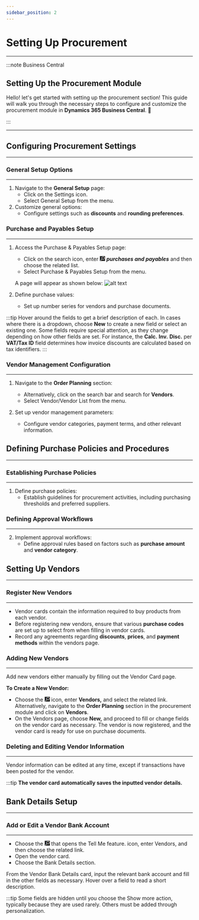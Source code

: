 ```yaml
---
sidebar_position: 2
---
```


# Setting Up Procurement
---

:::note Business Central
<div class="container">
    <div class="custom-note">
        <h2>Setting Up the Procurement Module</h2>
        <p>Hello! let's get started with setting up the procurement section! This guide will walk you through the necessary steps to configure and customize the procurement module in <strong>Dynamics 365 Business Central</strong>. 🚀</p>
    </div>
</div>
:::

---

## Configuring Procurement Settings
---

### General Setup Options
---

1. Navigate to the **General Setup** page:
   - Click on the Settings icon.
   - Select General Setup from the menu.
2. Customize general options:
   - Configure settings such as **discounts** and **rounding preferences**.

### Purchase and Payables Setup
---

1. Access the Purchase & Payables Setup page:
   - Click on the search icon, enter ![icon](image.png) ***purchases and payables*** and then choose the related list.
   - Select Purchase & Payables Setup from the menu.

   A page will appear as shown below:
   ![alt text](../../static/img/p_&_s.png)

2. Define purchase values:
   - Set up number series for vendors and purchase documents.

:::tip
Hover around the fields to get a brief description of each.
In cases where there is a dropdown, choose **New** to create a new field or select an existing one. Some fields require special attention, as they change depending on how other fields are set. For instance, the **Calc.** **Inv.** **Disc.** per **VAT/Tax ID** field determines how invoice discounts are calculated based on tax identifiers.
:::

### Vendor Management Configuration
---

1. Navigate to the **Order Planning** section:
   - Alternatively, click on the search bar and search for **Vendors**.
   - Select Vendor/Vendor List from the menu.
   
2. Set up vendor management parameters:
   - Configure vendor categories, payment terms, and other relevant information.

## Defining Purchase Policies and Procedures
---

### Establishing Purchase Policies
---

1. Define purchase policies:
   - Establish guidelines for procurement activities, including purchasing thresholds and preferred suppliers.

### Defining Approval Workflows
---

2. Implement approval workflows:
   - Define approval rules based on factors such as **purchase amount** and **vendor category**.

## Setting Up Vendors
---

### Register New Vendors
---
- Vendor cards contain the information required to buy products from each vendor.
- Before registering new vendors, ensure that various **purchase codes** are set up to select from when filling in vendor cards. 
- Record any agreements regarding **discounts**, **prices**, and **payment methods** within the vendors page.

### Adding New Vendors
---

Add new vendors either manually by filling out the Vendor Card page.

**To Create a New Vendor:**

- Choose the ![ ](image.png)  icon, enter **Vendors,** and select the related link. Alternatively, navigate to the **Order Planning** section in the procurement module and click on **Vendors**.
- On the Vendors page, choose **New,** and proceed to fill or change fields on the vendor card as necessary. The vendor is now registered, and the vendor card is ready for use on purchase documents.

### Deleting and Editing Vendor Information
---

Vendor information can be edited at any time, except if transactions have been posted for the vendor.

:::tip
**The vendor card automatically saves the inputted vendor details.**

## Bank Details Setup
---
### Add or Edit a Vendor Bank Account
---
- Choose the ![icon](image.png) that opens the Tell Me feature. icon, enter Vendors, and then choose the related link.
- Open the vendor card.
- Choose the Bank Details section.

From the Vendor Bank Details card, input the relevant bank account and fill in the other fields as necessary. Hover over a field to read a short description.

:::tip
Some fields are hidden until you choose the Show more action, typically because they are used rarely. Others must be added through personalization.
